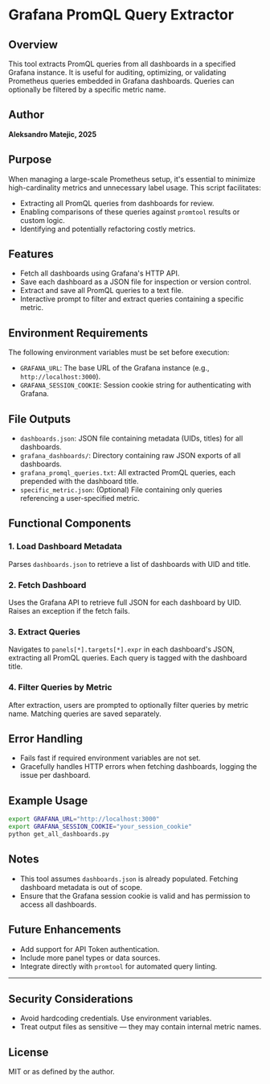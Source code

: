 # Grafana PromQL Query Extractor

## Overview

This tool extracts PromQL queries from all dashboards in a specified Grafana instance. It is useful for auditing, optimizing, or validating Prometheus queries embedded in Grafana dashboards. Queries can optionally be filtered by a specific metric name.

## Author
**Aleksandro Matejic, 2025**

## Purpose

When managing a large-scale Prometheus setup, it's essential to minimize high-cardinality metrics and unnecessary label usage. This script facilitates:

- Extracting all PromQL queries from dashboards for review.
- Enabling comparisons of these queries against `promtool` results or custom logic.
- Identifying and potentially refactoring costly metrics.

## Features
- Fetch all dashboards using Grafana's HTTP API.
- Save each dashboard as a JSON file for inspection or version control.
- Extract and save all PromQL queries to a text file.
- Interactive prompt to filter and extract queries containing a specific metric.

## Environment Requirements
The following environment variables must be set before execution:

- `GRAFANA_URL`: The base URL of the Grafana instance (e.g., `http://localhost:3000`).
- `GRAFANA_SESSION_COOKIE`: Session cookie string for authenticating with Grafana.

## File Outputs
- `dashboards.json`: JSON file containing metadata (UIDs, titles) for all dashboards.
- `grafana_dashboards/`: Directory containing raw JSON exports of all dashboards.
- `grafana_promql_queries.txt`: All extracted PromQL queries, each prepended with the dashboard title.
- `specific_metric.json`: (Optional) File containing only queries referencing a user-specified metric.

## Functional Components

### 1. Load Dashboard Metadata
Parses `dashboards.json` to retrieve a list of dashboards with UID and title.

### 2. Fetch Dashboard
Uses the Grafana API to retrieve full JSON for each dashboard by UID. Raises an exception if the fetch fails.

### 3. Extract Queries
Navigates to `panels[*].targets[*].expr` in each dashboard's JSON, extracting all PromQL queries. Each query is tagged with the dashboard title.

### 4. Filter Queries by Metric
After extraction, users are prompted to optionally filter queries by metric name. Matching queries are saved separately.

## Error Handling
- Fails fast if required environment variables are not set.
- Gracefully handles HTTP errors when fetching dashboards, logging the issue per dashboard.

## Example Usage
```bash
export GRAFANA_URL="http://localhost:3000"
export GRAFANA_SESSION_COOKIE="your_session_cookie"
python get_all_dashboards.py
```

## Notes
- This tool assumes `dashboards.json` is already populated. Fetching dashboard metadata is out of scope.
- Ensure that the Grafana session cookie is valid and has permission to access all dashboards.

## Future Enhancements
- Add support for API Token authentication.
- Include more panel types or data sources.
- Integrate directly with `promtool` for automated query linting.

---

## Security Considerations
- Avoid hardcoding credentials. Use environment variables.
- Treat output files as sensitive — they may contain internal metric names.

## License
MIT or as defined by the author.

